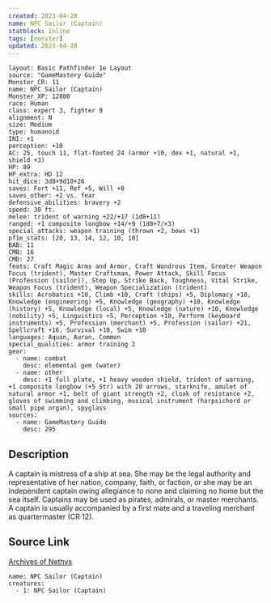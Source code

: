 ```yaml
---
created: 2023-04-28
name: NPC Sailor (Captain)
statblock: inline
tags: [monster]
updated: 2023-04-28
---
```

```statblock
layout: Basic Pathfinder 1e Layout
source: "GameMastery Guide"
Monster_CR: 11
name: NPC Sailor (Captain)
Monster_XP: 12800
race: Human
class: expert 3, fighter 9
alignment: N
size: Medium
type: humanoid
INI: +1
perception: +10
AC: 25, touch 11, flat-footed 24 (armor +10, dex +1, natural +1, shield +3)
HP: 89
HP_extra: HD 12
hit_dice: 3d8+9d10+26
saves: Fort +11, Ref +5, Will +8
saves_other: +2 vs. fear
defensive_abilities: bravery +2
speed: 30 ft.
melee: trident of warning +22/+17 (1d8+11)
ranged: +1 composite longbow +14/+9 (1d8+7/×3)
special_attacks: weapon training (thrown +2, bows +1)
pf1e_stats: [20, 13, 14, 12, 10, 10]
BAB: 11
CMB: 16
CMD: 27
feats: Craft Magic Arms and Armor, Craft Wondrous Item, Greater Weapon Focus (trident), Master Craftsman, Power Attack, Skill Focus (Profession [sailor]), Step Up, Strike Back, Toughness, Vital Strike, Weapon Focus (trident), Weapon Specialization (trident)
skills: Acrobatics +10, Climb +10, Craft (ships) +5, Diplomacy +10, Knowledge (engineering) +5, Knowledge (geography) +10, Knowledge (history) +5, Knowledge (local) +5, Knowledge (nature) +10, Knowledge (nobility) +5, Linguistics +5, Perception +10, Perform (keyboard instruments) +5, Profession (merchant) +5, Profession (sailor) +21, Spellcraft +16, Survival +10, Swim +10
languages: Aquan, Auran, Common
special_qualities: armor training 2
gear:
  - name: combat
    desc: elemental gem (water)
  - name: other
    desc: +1 full plate, +1 heavy wooden shield, trident of warning, +1 composite longbow (+5 Str) with 20 arrows, starknife, amulet of natural armor +1, belt of giant strength +2, cloak of resistance +2, gloves of swimming and climbing, musical instrument (harpsichord or small pipe organ), spyglass
sources:
  - name: GameMastery Guide
    desc: 295
```
## Description
A captain is mistress of a ship at sea. She may be the legal authority and representative of her nation, company, faith, or faction, or she may be an independent captain owing allegiance to none and claiming no home but the sea itself. Captains may be used as pirates, admirals, or master merchants. A captain is usually accompanied by a first mate and a traveling merchant as quartermaster (CR 12).
## Source Link
[Archives of Nethys](https://aonprd.com/NPCDisplay.aspx?ItemName=Sailor%20(Captain))
```encounter-table
name: NPC Sailor (Captain)
creatures:
  - 1: NPC Sailor (Captain)
```
